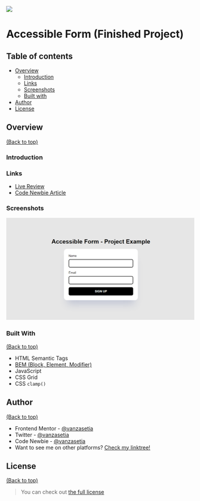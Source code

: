 ![](./design/banner.jpg)

# Accessible Form (Finished Project)

## Table of contents
- [Overview](#overview)
  - [Introduction](#introduction)
  - [Links](#links)
  - [Screenshots](#screenshots)
  - [Built with](#built-with)
- [Author](#author)
- [License](#license)

## Overview
[(Back to top)](#table-of-contents)

### Introduction

### Links
- [Live Review](https://urlname.netlify.app/)
- [Code Newbie Article]()

### Screenshots

![Desktop](./design/desktop.png)

### Built With
[(Back to top)](#table-of-contents)

- HTML Semantic Tags
- [BEM (Block, Element, Modifier)](https://sparkbox.com/foundry/bem_by_example)
- JavaScript
- CSS Grid
- CSS `clamp()`

## Author
[(Back to top)](#table-of-contents)

- Frontend Mentor - [@vanzasetia](https://frontendmentor.io/profile/vanzasetia)
- Twitter - [@vanzasetia](https://twitter.com/vanzasetia)
- Code Newbie - [@vanzasetia](https://community.codenewbie.org/vanzasetia)
- Want to see me on other platforms? [Check my linktree!](https://linktr.ee/vanzasetia)

## License
[(Back to top)](#table-of-contents)

>You can check out [the full license](./LICENSE)
